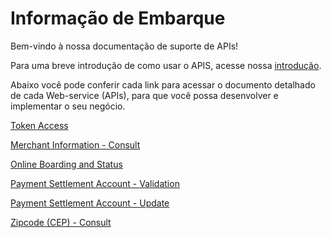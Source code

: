 
# Informação de Embarque

Bem-vindo à nossa documentação de suporte de APIs!

Para uma breve introdução de como usar o APIS, acesse nossa [introdução](?path=docs/portuguese/banworks/APIs-Introduction.md).

Abaixo você pode conferir cada link para acessar o documento detalhado de cada Web-service (APIs), para que você possa desenvolver e implementar o seu negócio.

[Token Access](../api/?type=post&path=/token/)

[Merchant Information - Consult](../api/?type=get&path=/bwa/atualiza-socio/v1/consultaEstabelecimento/{clientNumber})

[Online Boarding and Status](../api/?type=post&path=/api/proposal)

[Payment Settlement Account - Validation](../api/?type=post&path=/bwa/domicilio-bancario/validar)

[Payment Settlement Account - Update](../api/?type=post&path=/bwa/wsm/merchantinformation/accounts/paymentAccountInfo/)

[Zipcode (CEP) - Consult](../api/?type=get&path=/bwa/cep-service/cep/{cep})


